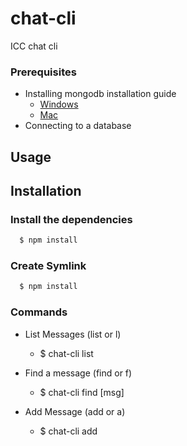 # chat-cli
ICC chat cli

### Prerequisites

- Installing mongodb installation guide
  - [Windows](https://www.mongodb.com/docs/manual/tutorial/install-mongodb-on-windows/#procedure)
  - [Mac](https://www.mongodb.com/docs/manual/tutorial/install-mongodb-on-os-x/#install-homebrew)
- Connecting to a database

## Usage
## Installation
### Install the dependencies

```js
  $ npm install
```

### Create Symlink

```js
  $ npm install
```

### Commands
- List Messages (list or l)

  - $ chat-cli list

- Find a message (find or f)

  - $ chat-cli find [msg]

- Add Message (add or a)

  - $ chat-cli add
